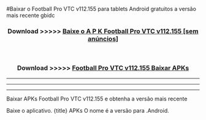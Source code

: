 #Baixar o Football Pro VTC v112.155  para tablets Android gratuitos a versão mais recente gbidc


<div align="center">
<h3>Download >>>>> <a href="https://pt-web.web.app/?pt= Football Pro VTC v112.155">Baixe o A P K Football Pro VTC v112.155 [sem anúncios]</a></h3><br>

<h3>Download >>>>> <a href="https://pt-web.web.app/?pt= Football Pro VTC v112.155">Football Pro VTC v112.155 Baixar APKs</a></h3>
</div>

----------------------------------------------------------

----------------------------------------------------------

----------------------------------------------------------

Baixar APKs Football Pro VTC v112.155 e obtenha a versão mais recente

Baixe o aplicativo. {title} APKs O nome é a versão para .Android.


